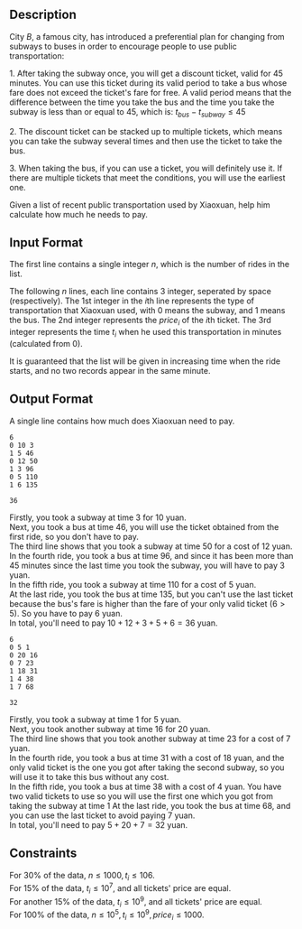 ## Description
City $B$, a famous city, has introduced a preferential plan for changing from subways to buses in order to encourage people to use public transportation:

$1$. After taking the subway once, you will get a discount ticket, valid for $45$ minutes. You can use this ticket during its valid period to take a bus whose fare does not exceed the ticket's fare for free. A valid period means that the difference between the time you take the bus and the time you take the subway is less than or equal to $45$, which is: $t_{bus} - t_{subway} \le 45$

$2$. The discount ticket can be stacked up to multiple tickets, which means you can take the subway several times and then use the ticket to take the bus.

$3$. When taking the bus, if you can use a ticket, you will definitely use it. If there are multiple tickets that meet the conditions, you will use the earliest one.

Given a list of recent public transportation used by Xiaoxuan, help him calculate how much he needs to pay.

## Input Format

The first line contains a single integer $n$, which is the number of rides in the list.

The following $n$ lines, each line contains $3$ integer, seperated by space (respectively). The $1$st integer in the $i$th line represents the type of transportation that Xiaoxuan used, with $0$ means the subway, and $1$ means the bus. The $2$nd integer represents the $price_i$ of the $i$th ticket. The $3$rd integer represents the time $t_i$ when he used this transportation in minutes (calculated from $0$).

It is guaranteed that the list will be given in increasing time when the ride starts, and no two records appear in the same minute.

## Output Format

A single line contains how much does Xiaoxuan need to pay.

```input1
6
0 10 3
1 5 46
0 12 50
1 3 96
0 5 110
1 6 135
```
```output1
36
```

Firstly, you took a subway at time $3$ for $10$ yuan.\
Next, you took a bus at time $46$, you will use the ticket obtained from the first ride, so you don't have to pay.\
The third line shows that you took a subway at time $50$ for a cost of $12$ yuan.\
In the fourth ride, you took a bus at time $96$, and since it has been more than 45 minutes since the last time you took the subway, you will have to pay $3$ yuan.\
In the fifth ride, you took a subway at time $110$ for a cost of $5$ yuan.\
At the last ride, you took the bus at time $135$, but you can't use the last ticket because the bus's fare is higher than the fare of your only valid ticket $(6>5)$. So you have to pay $6$ yuan.\
In total, you'll need to pay $10 + 12 + 3 +5 + 6 = 36$ yuan.

```input2
6
0 5 1
0 20 16
0 7 23
1 18 31
1 4 38
1 7 68
```
```output2
32
```

Firstly, you took a subway at time $1$ for $5$ yuan.\
Next, you took another subway at time $16$ for $20$ yuan.\
The third line shows that you took another subway at time $23$ for a cost of $7$ yuan.\
In the fourth ride, you took a bus at time $31$ with a cost of $18$ yuan, and the only valid ticket is the one you got after taking the second subway, so you will use it to take this bus without any cost.\
In the fifth ride, you took a bus at time $38$ with a cost of $4$ yuan. You have two valid tickets to use so you will use the first one which you got from taking the subway at time $1$
At the last ride, you took the bus at time $68$, and you can use the last ticket to avoid paying $7$ yuan.\
In total, you'll need to pay $5 + 20 + 7 = 32$ yuan.

## Constraints

For $30\%$ of the data, $n \le 1000, t_i \le 106$.\
For $15\%$ of the data, $t_i \le 10^7$, and all tickets' price are equal.\
For another $15\%$ of the data, $t_i \le 10^9$, and all tickets' price are equal.\
For $100\%$ of the data, $n \le 10^5, t_i \le 10^9, price_i \le 1000$.